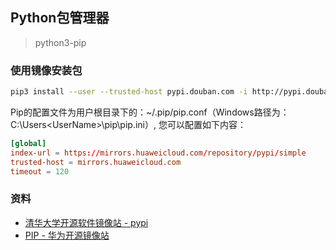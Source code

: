## Python包管理器

> python3-pip

### 使用镜像安装包

```sh
pip3 install --user --trusted-host pypi.douban.com -i http://pypi.douban.com/simple/ pandas
```

Pip的配置文件为用户根目录下的：~/.pip/pip.conf（Windows路径为：C:\Users\<UserName>\pip\pip.ini）, 您可以配置如下内容：

```conf
[global]
index-url = https://mirrors.huaweicloud.com/repository/pypi/simple
trusted-host = mirrors.huaweicloud.com
timeout = 120 
```

### 资料

- [清华大学开源软件镜像站 - pypi](https://mirrors.tuna.tsinghua.edu.cn/help/pypi/)
- [PIP - 华为开源镜像站](https://mirrors.huaweicloud.com/python/)